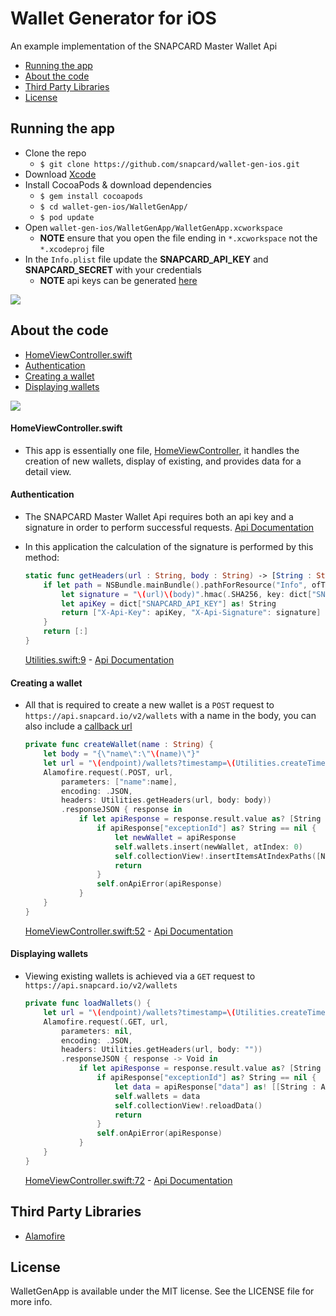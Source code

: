 # Wallet Generator for iOS
An example implementation of the SNAPCARD Master Wallet Api

- [Running the app](#running-the-app)
- [About the code](#about-the-code)
- [Third Party Libraries](#third-party-libraries)
- [License](#license)


## Running the app

- Clone the repo
    * `$ git clone https://github.com/snapcard/wallet-gen-ios.git`  
- Download [Xcode](https://developer.apple.com/xcode/downloads/)
- Install CocoaPods & download dependencies
    * `$ gem install cocoapods`  
    * `$ cd wallet-gen-ios/WalletGenApp/`  
    * `$ pod update`  
- Open `wallet-gen-ios/WalletGenApp/WalletGenApp.xcworkspace`
    * __NOTE__ ensure that you open the file ending in `*.xcworkspace` not the `*.xcodeproj` file  
- In the `Info.plist` file update the __SNAPCARD_API_KEY__ and __SNAPCARD_SECRET__ with your credentials
    * __NOTE__ api keys can be generated [here](https://www.snapcard.io/wallet/settings#!/api)

![](https://s3.amazonaws.com/uploads.hipchat.com/100175/1171589/aUPD2Y560qoVNKh/update-plist.png)


## About the code

- [HomeViewController.swift](#homeviewcontrollerswift)
- [Authentication](#authentication)
- [Creating a wallet](#creating-a-wallet)
- [Displaying wallets](#displaying-wallets)

![](https://s3.amazonaws.com/uploads.hipchat.com/100175/1171589/AeudUX1iTvdkThg/Untitled-1.png)


#### HomeViewController.swift

  - This app is essentially one file, [HomeViewController](https://github.com/snapcard/wallet-gen-ios/blob/develop/WalletGenApp/WalletGenApp/HomeViewController.swift), it handles the creation of new wallets, display of existing, and provides data for a detail view.


#### Authentication

  - The SNAPCARD Master Wallet Api requires both an api key and a signature in order to perform successful requests. [Api Documentation](http://wallets.docs.snapcard.io/docs/authentication)

  - In this application the calculation of the signature is performed by this method:

    ````swift
    static func getHeaders(url : String, body : String) -> [String : String] {
        if let path = NSBundle.mainBundle().pathForResource("Info", ofType: "plist"), dict = NSDictionary(contentsOfFile: path) as? [String: AnyObject] {
            let signature = "\(url)\(body)".hmac(.SHA256, key: dict["SNAPCARD_SECRET"] as! String)
            let apiKey = dict["SNAPCARD_API_KEY"] as! String
            return ["X-Api-Key": apiKey, "X-Api-Signature": signature]
        }
        return [:]
    }
    ````
    [Utilities.swift:9](https://github.com/snapcard/wallet-gen-ios/blob/develop/WalletGenApp/WalletGenApp/Utilities.swift#L9) - [Api Documentation](http://wallets.docs.snapcard.io/docs/authentication)


#### Creating a wallet

  - All that is required to create a new wallet is a `POST` request to `https://api.snapcard.io/v2/wallets` with a name in the body, you can also include a [callback url](http://wallets.docs.snapcard.io/docs/callbacks)

    ````swift
    private func createWallet(name : String) {
        let body = "{\"name\":\"\(name)\"}"
        let url = "\(endpoint)/wallets?timestamp=\(Utilities.createTimestamp())"
        Alamofire.request(.POST, url,
            parameters: ["name":name],
            encoding: .JSON,
            headers: Utilities.getHeaders(url, body: body))
            .responseJSON { response in
                if let apiResponse = response.result.value as? [String : AnyObject] {
                    if apiResponse["exceptionId"] as? String == nil {
                        let newWallet = apiResponse
                        self.wallets.insert(newWallet, atIndex: 0)
                        self.collectionView!.insertItemsAtIndexPaths([NSIndexPath(forRow: 0, inSection: 0)])
                        return
                    }
                    self.onApiError(apiResponse)
                }
        }
    }
    ````
    [HomeViewController.swift:52](https://github.com/snapcard/wallet-gen-ios/blob/develop/WalletGenApp/WalletGenApp/HomeViewController.swift#L52) - [Api Documentation](http://wallets.docs.snapcard.io/docs/create-child-wallet)


#### Displaying wallets

  - Viewing existing wallets is achieved via a `GET` request to `https://api.snapcard.io/v2/wallets`

    ````swift
    private func loadWallets() {
        let url = "\(endpoint)/wallets?timestamp=\(Utilities.createTimestamp())&limit=100&offset=0"
        Alamofire.request(.GET, url,
            parameters: nil,
            encoding: .JSON,
            headers: Utilities.getHeaders(url, body: ""))
            .responseJSON { response -> Void in
                if let apiResponse = response.result.value as? [String : AnyObject] {
                    if apiResponse["exceptionId"] as? String == nil {
                        let data = apiResponse["data"] as! [[String : AnyObject]]
                        self.wallets = data
                        self.collectionView!.reloadData()
                        return
                    }
                    self.onApiError(apiResponse)
                }
        }
    }
    ````
    [HomeViewController.swift:72](https://github.com/snapcard/wallet-gen-ios/blob/develop/WalletGenApp/WalletGenApp/HomeViewController.swift#L72) - [Api Documentation](http://wallets.docs.snapcard.io/docs/list-child-wallets)


## Third Party Libraries

- [Alamofire](https://github.com/Alamofire/Alamofire)


## License

WalletGenApp is available under the MIT license. See the LICENSE file for more info.
